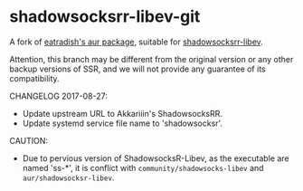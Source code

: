 # shadowsocksrr-libev-git

A fork of [eatradish's aur package](https://aur.archlinux.org/packages/shadowsocksr-libev/), suitable for [shadowsocksrr-libev](https://github.com/shadowsocksrr/shadowsocksr-libev).

Attention, this branch may be different from the original version or any other backup versions of SSR, and we will not provide any guarantee of its compatibility.

CHANGELOG 2017-08-27:
- Update upstream URL to Akkariiin's ShadowsocksRR.
- Update systemd service file name to 'shadowsocksr'.

CAUTION:
- Due to pervious version of ShadowsocksR-Libev, as the executable are named 'ss-*', it is conflict with `community/shadowsocks-libev` and `aur/shadowsocksr-libev`.
